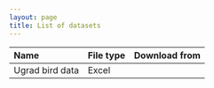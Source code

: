 ```yaml
---
layout: page
title: List of datasets
---
```


| Name | File type | Download from |
|:--------|:-------|:--------|
| Ugrad bird data | Excel | <a href="{{ site.baseurl}}/data/ugrad-bird-data.xlsx">|
